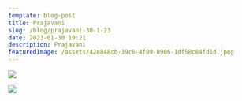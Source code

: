 ```yaml
---
template: blog-post
title: Prajavani
slug: /blog/prajavani-30-1-23
date: 2023-01-30 19:21
description: Prajavani
featuredImage: /assets/42e848cb-39c6-4f09-8906-1df58c84fd1d.jpeg
---
```

![](/assets/99471f1c-a572-4074-a94d-cabc7c661283.jpeg)

![](/assets/fd961d19-8d60-400a-ad99-84dbd2d00c84.jpeg)
